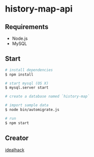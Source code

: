 # history-map-api


## Requirements

* Node.js
* MySQL


## Start

```bash
# install dependencies
$ npm install

# start mysql (OS X)
$ mysql.server start

# create a database named `history-map`

# import sample data
$ node bin/automigrate.js

# run
$ npm start
```


## Creator

[idealhack](http://idealhack.com/)
